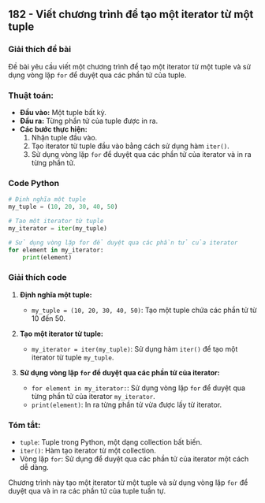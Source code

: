 ## 182 - Viết chương trình để tạo một iterator từ một tuple

### Giải thích đề bài

Đề bài yêu cầu viết một chương trình để tạo một iterator từ một tuple và sử dụng vòng lặp `for` để duyệt qua các phần tử của tuple.

### Thuật toán:

- **Đầu vào:** Một tuple bất kỳ.
- **Đầu ra:** Từng phần tử của tuple được in ra.
- **Các bước thực hiện:**
  1. Nhận tuple đầu vào.
  2. Tạo iterator từ tuple đầu vào bằng cách sử dụng hàm `iter()`.
  3. Sử dụng vòng lặp `for` để duyệt qua các phần tử của iterator và in ra từng phần tử.

### Code Python

```python
# Định nghĩa một tuple
my_tuple = (10, 20, 30, 40, 50)

# Tạo một iterator từ tuple
my_iterator = iter(my_tuple)

# Sử dụng vòng lặp for để duyệt qua các phần tử của iterator
for element in my_iterator:
    print(element)
```

### Giải thích code

1. **Định nghĩa một tuple:**

   - `my_tuple = (10, 20, 30, 40, 50)`: Tạo một tuple chứa các phần tử từ 10 đến 50.

2. **Tạo một iterator từ tuple:**

   - `my_iterator = iter(my_tuple)`: Sử dụng hàm `iter()` để tạo một iterator từ tuple `my_tuple`.

3. **Sử dụng vòng lặp `for` để duyệt qua các phần tử của iterator:**
   - `for element in my_iterator:`: Sử dụng vòng lặp `for` để duyệt qua từng phần tử của iterator `my_iterator`.
   - `print(element)`: In ra từng phần tử vừa được lấy từ iterator.

### Tóm tắt:

- `tuple`: Tuple trong Python, một dạng collection bất biến.
- `iter()`: Hàm tạo iterator từ một collection.
- Vòng lặp `for`: Sử dụng để duyệt qua các phần tử của iterator một cách dễ dàng.

Chương trình này tạo một iterator từ một tuple và sử dụng vòng lặp `for` để duyệt qua và in ra các phần tử của tuple tuần tự.
